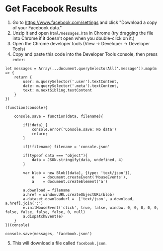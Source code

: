 # Get Facebook Results

1. Go to https://www.facebook.com/settings and click "Download a copy of your Facebook data."
2. Unzip it and open `html/messages.htm` in Chrome (try dragging the file into Chrome if it doesn't open when you double-click on it.)
3. Open the Chrome developer tools (View -> Developer -> Developer Tools)
4. Copy and paste this code into the Developer Tools console, then press `enter`:

```
let messages = Array(...document.querySelectorAll('.message')).map(m => {
    return {
        user: m.querySelector('.user').textContent,
        date: m.querySelector('.meta').textContent,
        text: m.nextSibling.textContent
    }
})

(function(console){

    console.save = function(data, filename){

        if(!data) {
            console.error('Console.save: No data')
            return;
        }

        if(!filename) filename = 'console.json'

        if(typeof data === "object"){
            data = JSON.stringify(data, undefined, 4)
        }

        var blob = new Blob([data], {type: 'text/json'}),
            e    = document.createEvent('MouseEvents'),
            a    = document.createElement('a')

        a.download = filename
        a.href = window.URL.createObjectURL(blob)
        a.dataset.downloadurl =  ['text/json', a.download, a.href].join(':')
        e.initMouseEvent('click', true, false, window, 0, 0, 0, 0, 0, false, false, false, false, 0, null)
        a.dispatchEvent(e)
    }
})(console)

console.save(messages, 'facebook.json')

```

5. This will download a file called `facebook.json`.
